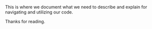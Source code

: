 This is where we document what we need to describe and explain for navigating and utilizing our code.

Thanks for reading.
